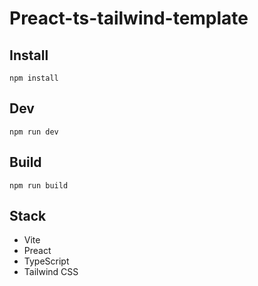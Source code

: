 # Preact-ts-tailwind-template
## Install
```
npm install
```
## Dev
```
npm run dev
```
## Build
```
npm run build
```
## Stack
- Vite
- Preact
- TypeScript
- Tailwind CSS
